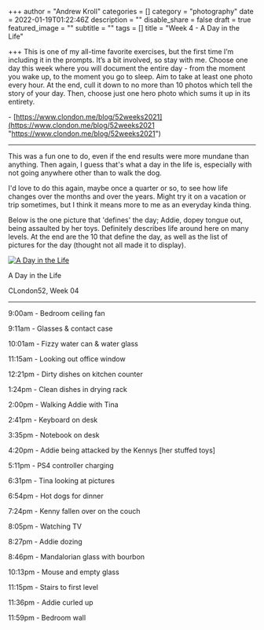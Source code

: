 +++
author = "Andrew Kroll"
categories = []
category = "photography"
date = 2022-01-19T01:22:46Z
description = ""
disable_share = false
draft = true
featured_image = ""
subtitle = ""
tags = []
title = "Week 4 - A Day in the Life"

+++
This is one of my all-time favorite exercises, but the first time I’m including it in the prompts. It’s a bit involved, so stay with me. Choose one day this week where you will document the entire day - from the moment you wake up, to the moment you go to sleep. Aim to take at least one photo every hour. At the end, cull it down to no more than 10 photos which tell the story of your day. Then, choose just one hero photo which sums it up in its entirety.

\- [https://www.clondon.me/blog/52weeks2021](https://www.clondon.me/blog/52weeks2021 "https://www.clondon.me/blog/52weeks2021")

***

This was a fun one to do, even if the end results were more mundane than anything. Then again, I guess that's what a day in the life is, especially with not going anywhere other than to walk the dog.

I'd love to do this again, maybe once a quarter or so, to see how life changes over the months and over the years. Might try it on a vacation or trip sometimes, but I think it means more to me as an everyday kinda thing.

Below is the one picture that 'defines' the day; Addie, dopey tongue out, being assaulted by her toys. Definitely describes life around here on many levels. At the end are the 10 that define the day, as well as the list of pictures for the day (thought not all made it to display).

[![A Day in the Life](https://photos.smugmug.com/C-London-52-2021/Challenge-Pictures/i-NRGj7Md/0/ebfdd9f3/XL/313A3320-XL.jpg)](https://www.krolla.net/C-London-52-2021/Challenge-Pictures/i-NRGj7Md)

A Day in the Life

CLondon52, Week 04

***

9:00am - Bedroom ceiling fan

9:11am - Glasses & contact case

10:01am - Fizzy water can & water glass

11:15am - Looking out office window

12:21pm - Dirty dishes on kitchen counter

1:24pm - Clean dishes in drying rack

2:00pm - Walking Addie with Tina

2:41pm - Keyboard on desk

3:35pm - Notebook on desk

4:20pm - Addie being attacked by the Kennys \[her stuffed toys\]

5:11pm - PS4 controller charging

6:31pm - Tina looking at pictures

6:54pm - Hot dogs for dinner

7:24pm - Kenny fallen over on the couch

8:05pm - Watching TV

8:27pm - Addie dozing

8:46pm - Mandalorian glass with bourbon

10:13pm - Mouse and empty glass

11:15pm - Stairs to first level

11:36pm - Addie curled up

11:59pm - Bedroom wall